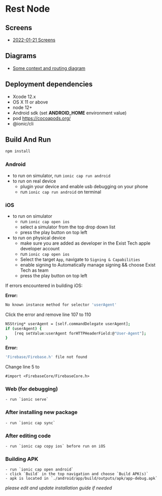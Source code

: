 # Rest Node

## Screens 
- [2022-01-21 Screens](https://marvelapp.com/prototype/hfjji77/screens)

## Diagrams
- [Some context and routing diagram](https://tinyurl.com/ja5kyzbt)

## Deployment dependencies

- Xcode 12.x
- OS X 11 or above
- node 12+
- Android sdk (set **ANDROID_HOME** environment value)
- pod https://cocoapods.org/
- @ionic/cli 

## Build And Run

```sh
npm install
```

### Android
- to run on simulator, run `ionic cap run android`
- to run on real device
    - plugin your device and enable usb debugging on your phone
    - run `ionic cap run android` on terminal

### iOS
- to run on simulator 
    - run `ionic cap open ios`
    - select a simulator from the top drop down list
    - press the play button on top left 
- to run on physical device
    - make sure you are added as developer in the Exist Tech apple developer account
    - run `ionic cap open ios`
    - Select the target `App`, navigate to `Signing & Capabilities` 
    - enable signing to Automatically manage signing && choose Exist Tech as team 
    - press the play button on top left

If errors encountered in building iOS:

**Error:**
```sh
No known instance method for selector 'userAgent'
```

Click the error and remove line 107 to 110
```sh
NSString* userAgent = [self.commandDelegate userAgent];
if (userAgent) {
    [req setValue:userAgent forHTTPHeaderField:@"User-Agent"];
}
```

**Error:**
```sh
'Firebase/Firebase.h' file not found
```

Change line 5 to
```
#import <FirebaseCore/FirebaseCore.h>
```

### Web (for debugging)
    - run `ionic serve`

### After installing new package
    - run `ionic cap sync`

### After editing code
    - run `ionic cap copy ios` before run on iOS

### Building APK
    - run `ionic cap open android`
    - click `Build` in the top navigation and choose `Build APK(s)`
    - apk is located in `./android/app/build/outputs/apk/app-debug.apk`


*please edit and update installation guide if needed*